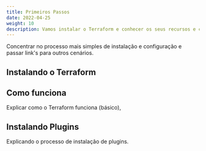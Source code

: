 ```yaml
---
title: Primeiros Passos
date: 2022-04-25
weight: 10
description: Vamos instalar o Terraform e conhecer os seus recursos e conceitos básicos.
---
```


Concentrar no processo mais simples de instalação e configuração e passar link's para outros cenários.

## Instalando o Terraform

## Como funciona

Explicar como o Terraform funciona (básico), 

## Instalando Plugins

Explicando o processo de instalação de plugins.
